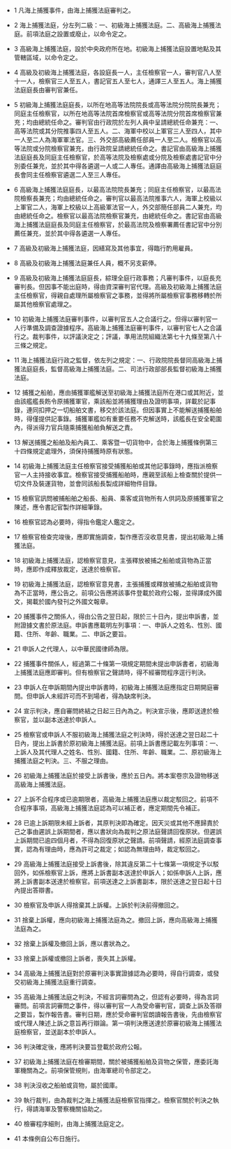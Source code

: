 * 1 凡海上捕獲事件，由海上捕獲法庭審判之。

* 2 海上捕獲法庭，分左列二級：一、初級海上捕獲法庭。二、高級海上捕獲法庭。前項法庭之設置或廢止，以命令定之。

* 3 高級海上捕獲法庭，設於中央政府所在地。初級海上捕獲法庭設置地點及其管轄區域，以命令定之。

* 4 高級及初級海上捕獲法庭，各設庭長一人，主任檢察官一人，審判官八人至十一人，檢察官三人至五人，書記官五人至七人，通譯三人至五人。海上捕獲法庭庭長由審判官兼任。

* 5 初級海上捕獲法庭庭長，以所在地高等法院院長或高等法院分院院長兼充；同庭主任檢察官，以所在地高等法院首席檢察官或高等法院分院首席檢察官兼充；均由總統任命之。審判官由行政院於左列人員中呈請總統任命兼充：一、高等法院或其分院推事四人至五人。二、海軍中校以上軍官三人至四人，其中一人至二人為海軍軍法官。三、外交部高級薦任部員一人至二人。檢察官以高等法院或分院檢察官兼充，由行政院呈請總統任命之。書記官由高級海上捕獲法庭庭長及同庭主任檢察官，於高等法院及檢察處或分院及檢察處書記官中分別委任兼充，並於其中得各遴選一人或二人專任。通譯由高級海上捕獲法庭庭長會同主任檢察官遴選二人至三人專任。

* 6 高級海上捕獲法庭庭長，以最高法院院長兼充；同庭主任檢察官，以最高法院檢察長兼充；均由總統任命之。審判官以最高法院推事六人，海軍上校級以上軍官二人，海軍上校級以上高級軍法官一人，外交部簡任部員二人兼充，均由總統任命之。檢察官以最高法院檢察官兼充，由總統任命之。書記官由高級海上捕獲法庭庭長及同庭主任檢察官，於最高法院及檢察署薦任書記官中分別薦任兼充，並於其中得各遴選一人專任。

* 7 高級及初級海上捕獲法庭，因繕寫及其他事宜，得臨行酌用雇員。

* 8 高級及初級海上捕獲法庭兼任人員，概不另支薪俸。

* 9 高級及初級海上捕獲法庭庭長，綜理全庭行政事務；凡審判事件，以庭長充審判長。但因事不能出庭時，得由資深審判官代理。高級及初級海上捕獲法庭主任檢察官，得親自處理所屬檢察官之事務，並得將所屬檢察官事務移轉於所屬其他檢察官處理之。

* 10 初級海上捕獲法庭審判事件，以審判官五人之合議行之。但得以審判官一人行準備及調查證據程序。高級海上捕獲法庭審判事件，以審判官七人之合議行之。裁判事件，以評議決定之；評議，準用法院組織法第七十九條至第八十三條之規定。

* 11 海上捕獲法庭行政之監督，依左列之規定：一、行政院院長督同高級海上捕獲法庭庭長，監督高級海上捕獲法庭。二、司法行政部部長監督初級海上捕獲法庭。

* 12 捕獲之船舶，應由捕獲軍艦解送至初級海上捕獲法庭所在港口或其附近，並由該艦艦長飭令原捕獲軍官，乘該船並將捕獲理由及證明事項，詳載於記事錄，連同扣押之一切船舶文書，移交於該法庭。但因事實上不能解送捕獲船舶時，得僅提供記事錄。捕獲軍艦如有重要任務不克解送時，該艦長在安全範圍內，得派得力官兵隨乘捕獲船舶負解送之責。

* 13 解送捕獲之船舶及船內員工、乘客暨一切貨物中，合於海上捕獲條例第三十四條規定處理外，須保持捕獲時原有狀態。

* 14 初級海上捕獲法庭主任檢察官接受捕獲船舶或其他記事錄時，應指派檢察官一人主持接收事宜。檢察官接受捕獲船舶時，應親至該船上檢查關於提供一切文件及裝運貨物，並會同該船長製成詳細物件目錄。

* 15 檢察官訊問被捕船舶之船長、船員、乘客或貨物所有人供詞及原捕獲軍官之陳述，應令書記官製作詳細筆錄。

* 16 檢察官認為必要時，得指令鑑定人鑑定之。

* 17 檢察官檢查完竣後，應即實施調查，製作應否沒收意見書，提出初級海上捕獲法庭。

* 18 初級海上捕獲法庭，認檢察官意見，主張釋放被捕之船舶或貨物為正當時，應即作成釋放裁定，送達於檢察官。

* 19 初級海上捕獲法庭，認檢察官意見書，主張捕獲或釋放被捕之船舶或貨物為不正當時，應公告之。前項公告應將該事件登載於政府公報，並得譯成外國文，揭載於國內發刊之外國文報章。

* 20 捕獲事件之關係人，得由公告之翌日起，限於三十日內，提出申訴書，並附證據文書於原法庭。申訴書應載明左列事項：一、申訴人之姓名、性別、國籍、住所、年齡、職業。二、申訴之要旨。

* 21 申訴人之代理人，以中華民國律師為限。

* 22 捕獲事件關係人，經過第二十條第一項規定期間未提出申訴書者，初級海上捕獲法庭應即審判。但有檢察官之聲請時，得不經審問程序逕行判決。

* 23 申訴人在申訴期間內提出申訴書時，初級海上捕獲法庭應指定日期開庭審問。但申訴人未經許可而不到場者，得為缺席判決。

* 24 宣示判決，應自審問終結之日起三日內為之。判決宣示後，應即送達於檢察官，並以副本送達於申訴人。

* 25 檢察官或申訴人不服初級海上捕獲法庭之判決時，得於送達之翌日起二十日內，提出上訴書於原初級海上捕獲法庭。前項上訴書應記載左列事項：一、上訴人及其代理人之姓名、性別、國籍、住所、年齡、職業。二、原初級海上捕獲法庭之判決。三、不服之理由。

* 26 初級海上捕獲法庭於接受上訴書後，應於五日內。將本案卷宗及證物移送高級海上捕獲法庭。

* 27 上訴不合程序或已逾期限者，高級海上捕獲法庭應以裁定駁回之。前項不合程序事項，高級海上捕獲法庭認為可以補正者，應定期間先令補正。

* 28 已逾上訴期限未經上訴者，其原判決即為確定。因天災或其他不應歸責於己之事由遲誤上訴期間者，應以書狀向為裁判之原法庭聲請回復原狀。但遲誤上訴期間已逾四個月者，不得為回復原狀之聲請。前項聲請，經原法庭調查事實，認為有理由時，應為許可之裁定；如認為無理由時，裁定駁回之。

* 29 高級海上捕獲法庭接受上訴書後，除其違反第二十七條第一項規定予以駁回外，如係檢察官上訴，應將上訴書副本送達於申訴人；如係申訴人上訴，應將上訴書副本送達於檢察官。前項送達之上訴書副本，限於送達之翌日起十日內提出答辯書。

* 30 檢察官及申訴人得捨棄其上訴權。上訴於判決前得撤回之。

* 31 捨棄上訴權，應向初級海上捕獲法庭為之。撤回上訴，應向高級海上捕獲法庭為之。

* 32 捨棄上訴權及撤回上訴，應以書狀為之。

* 33 捨棄上訴權或撤回上訴者，喪失其上訴權。

* 34 高級海上捕獲法庭對於原審判決事實證據認為必要時，得自行調查，或發交初級海上捕獲法庭重行調查。

* 35 高級海上捕獲法庭之判決，不經言詞審問為之，但認有必要時，得為言詞審問。前項言詞審問之事件，得以審判官一人為受命審判官，調查上訴及答辯之要旨，製作報告書。審判日期，應於受命審判官朗讀報告書後，先由檢察官或代理人陳述上訴之意旨再行辯論。第一項判決應送達於原審初級海上捕獲法庭檢察官，並送副本於申訴人。

* 36 判決確定後，應將判決要旨登載於政府公報。

* 37 初級海上捕獲法庭在檢審期間，關於被捕獲船舶及貨物之保管，應委託海軍機關為之。前項保管規則，由海軍總司令部定之。

* 38 判決沒收之船舶或貨物，屬於國庫。

* 39 執行裁判，由為裁判之海上捕獲法庭檢察官指揮之。檢察官關於判決之執行，得請海軍及警察機關協助之。

* 40 檢審程序細則，由海上捕獲法庭定之。

* 41 本條例自公布日施行。

